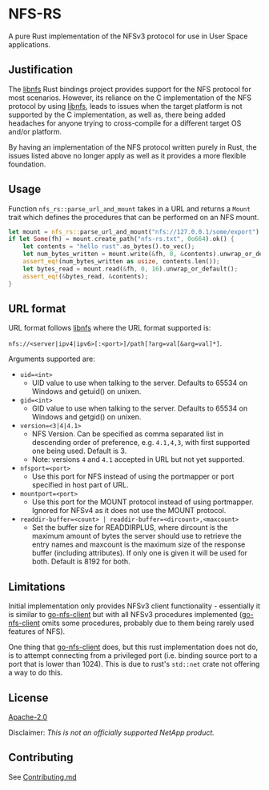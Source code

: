 # NFS-RS

A pure Rust implementation of the NFSv3 protocol for use in User Space applications.

## Justification

The [libnfs](https://github.com/cholcombe973/libnfs) Rust bindings project provides
support for the NFS protocol for most scenarios.  However, its reliance on the C
implementation of the NFS protocol by using
[libnfs](https://github.com/sahlberg/libnfs), leads to issues when the
target platform is not supported by the C implementation, as well as, there being
added headaches for anyone trying to cross-compile for a different target OS and/or
platform.

By having an implementation of the NFS protocol written purely in Rust, the issues
listed above no longer apply as well as it provides a more flexible foundation.

## Usage

Function `nfs_rs::parse_url_and_mount` takes in a URL and returns a `Mount` trait
which defines the procedures that can be performed on an NFS mount.

```rust
let mount = nfs_rs::parse_url_and_mount("nfs://127.0.0.1/some/export").unwrap();
if let Some(fh) = mount.create_path("nfs-rs.txt", 0o664).ok() {
    let contents = "hello rust".as_bytes().to_vec();
    let num_bytes_written = mount.write(&fh, 0, &contents).unwrap_or_default();
    assert_eq!(num_bytes_written as usize, contents.len());
    let bytes_read = mount.read(&fh, 0, 16).unwrap_or_default();
    assert_eq!(&bytes_read, &contents);
}
```

## URL format

URL format follows [libnfs](https://github.com/sahlberg/libnfs) where
the URL format supported is:

`nfs://<server|ipv4|ipv6>[:<port>]/path[?arg=val[&arg=val]*]`.

Arguments supported are:
* `uid=<int>`
  * UID value to use when talking to the server.  Defaults to 65534 on Windows and
  getuid() on unixen.
* `gid=<int>`
  * GID value to use when talking to the server.  Defaults to 65534 on Windows and
  getgid() on unixen.
* `version=<3|4|4.1>`
  * NFS Version.  Can be specified as comma separated list in descending order of
  preference, e.g. `4.1,4,3`, with first supported one being used.  Default is 3.
  * Note: versions `4` and `4.1` accepted in URL but not yet supported.
* `nfsport=<port>`
  * Use this port for NFS instead of using the portmapper or port specified in
  host part of URL.
* `mountport=<port>`
  * Use this port for the MOUNT protocol instead of using portmapper. Ignored for
  NFSv4 as it does not use the MOUNT protocol.
* `readdir-buffer=<count> | readdir-buffer=<dircount>,<maxcount>`
  * Set the buffer size for READDIRPLUS, where dircount is the maximum amount of
  bytes the server should use to retrieve the entry names and maxcount is the
  maximum size of the response buffer (including attributes).  If only one <count>
  is given it will be used for both.  Default is 8192 for both.

## Limitations

Initial implementation only provides NFSv3 client functionality - essentially it is
similar to [go-nfs-client](https://github.com/willscott/go-nfs-client) but with all
NFSv3 procedures implemented ([go-nfs-client](https://github.com/willscott/go-nfs-client) 
omits some procedures, probably due to them being rarely used features of NFS).

One thing that [go-nfs-client](https://github.com/willscott/go-nfs-client) does, 
but this rust implementation does not do, is to attempt connecting from a privileged 
port (i.e. binding source port to a port that is lower than 1024). 
This is due to rust's `std::net` crate not offering a way to do this.

## License

[Apache-2.0](LICENSE)

Disclaimer: _This is not an officially supported NetApp product._

## Contributing

See [Contributing.md](./CONTRIBUTING.md)